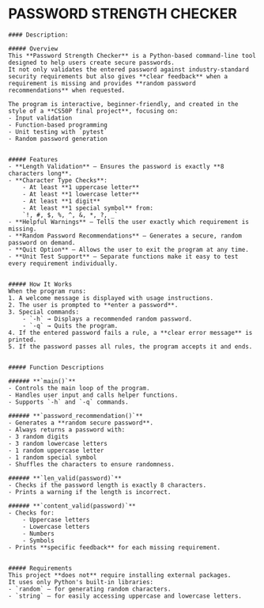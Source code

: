 # PASSWORD STRENGTH CHECKER
    #### Description:

    ##### Overview
    This **Password Strength Checker** is a Python-based command-line tool designed to help users create secure passwords.
    It not only validates the entered password against industry-standard security requirements but also gives **clear feedback** when a requirement is missing and provides **random password recommendations** when requested.

    The program is interactive, beginner-friendly, and created in the style of a **CS50P final project**, focusing on:
    - Input validation
    - Function-based programming
    - Unit testing with `pytest`
    - Random password generation


    ##### Features
    - **Length Validation** — Ensures the password is exactly **8 characters long**.
    - **Character Type Checks**:
        - At least **1 uppercase letter**
        - At least **1 lowercase letter**
        - At least **1 digit**
        - At least **1 special symbol** from:
        `!, #, $, %, ^, &, *, ?, _`
    - **Helpful Warnings** — Tells the user exactly which requirement is missing.
    - **Random Password Recommendations** — Generates a secure, random password on demand.
    - **Quit Option** — Allows the user to exit the program at any time.
    - **Unit Test Support** — Separate functions make it easy to test every requirement individually.


    ##### How It Works
    When the program runs:
    1. A welcome message is displayed with usage instructions.
    2. The user is prompted to **enter a password**.
    3. Special commands:
        - `-h` → Displays a recommended random password.
        - `-q` → Quits the program.
    4. If the entered password fails a rule, a **clear error message** is printed.
    5. If the password passes all rules, the program accepts it and ends.


    ##### Function Descriptions

    ###### **`main()`**
    - Controls the main loop of the program.
    - Handles user input and calls helper functions.
    - Supports `-h` and `-q` commands.

    ###### **`password_recommendation()`**
    - Generates a **random secure password**.
    - Always returns a password with:
    - 3 random digits
    - 3 random lowercase letters
    - 1 random uppercase letter
    - 1 random special symbol
    - Shuffles the characters to ensure randomness.

    ###### **`len_valid(password)`**
    - Checks if the password length is exactly 8 characters.
    - Prints a warning if the length is incorrect.

    ###### **`content_valid(password)`**
    - Checks for:
        - Uppercase letters
        - Lowercase letters
        - Numbers
        - Symbols
    - Prints **specific feedback** for each missing requirement.


    ##### Requirements
    This project **does not** require installing external packages.
    It uses only Python's built-in libraries:
    - `random` — for generating random characters.
    - `string` — for easily accessing uppercase and lowercase letters.




